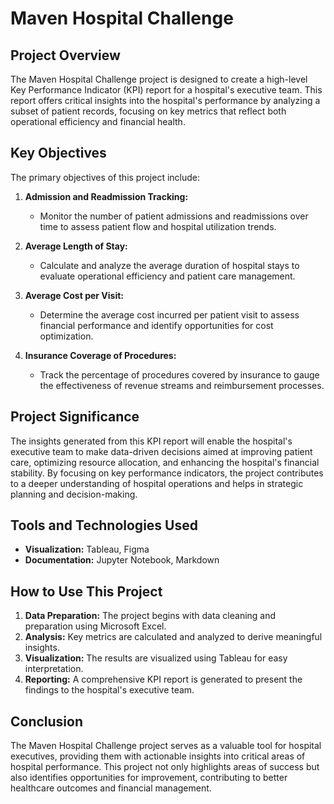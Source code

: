 # Maven Hospital Challenge

## Project Overview

The Maven Hospital Challenge project is designed to create a high-level Key Performance Indicator (KPI) report for a hospital's executive team. This report offers critical insights into the hospital's performance by analyzing a subset of patient records, focusing on key metrics that reflect both operational efficiency and financial health.

## Key Objectives

The primary objectives of this project include:

1. **Admission and Readmission Tracking:**
   - Monitor the number of patient admissions and readmissions over time to assess patient flow and hospital utilization trends.
   
2. **Average Length of Stay:**
   - Calculate and analyze the average duration of hospital stays to evaluate operational efficiency and patient care management.
   
3. **Average Cost per Visit:**
   - Determine the average cost incurred per patient visit to assess financial performance and identify opportunities for cost optimization.
   
4. **Insurance Coverage of Procedures:**
   - Track the percentage of procedures covered by insurance to gauge the effectiveness of revenue streams and reimbursement processes.

## Project Significance

The insights generated from this KPI report will enable the hospital's executive team to make data-driven decisions aimed at improving patient care, optimizing resource allocation, and enhancing the hospital's financial stability. By focusing on key performance indicators, the project contributes to a deeper understanding of hospital operations and helps in strategic planning and decision-making.

## Tools and Technologies Used

- **Visualization:** Tableau, Figma
- **Documentation:** Jupyter Notebook, Markdown

## How to Use This Project

1. **Data Preparation:** The project begins with data cleaning and preparation using Microsoft Excel.
2. **Analysis:** Key metrics are calculated and analyzed to derive meaningful insights.
3. **Visualization:** The results are visualized using Tableau for easy interpretation.
4. **Reporting:** A comprehensive KPI report is generated to present the findings to the hospital's executive team.

## Conclusion

The Maven Hospital Challenge project serves as a valuable tool for hospital executives, providing them with actionable insights into critical areas of hospital performance. This project not only highlights areas of success but also identifies opportunities for improvement, contributing to better healthcare outcomes and financial management.
